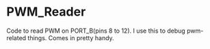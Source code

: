 # PWM_Reader
Code to read PWM on PORT_B(pins 8 to 12). I use this to debug pwm-related things. Comes in pretty handy.
